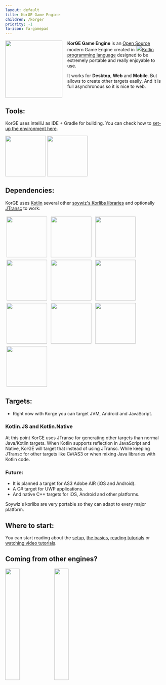```yaml
---
layout: default
title: KorGE Game Engine
children: /korge/
priority: -1
fa-icon: fa-gamepad
---
```


<img src="/i/logos/korge.svg" width="180" height="180" style="float:left;margin-right:16px;"/>

**KorGE Game Engine** is an [Open Source](https://github.com/soywiz/korge) modern Game Engine created in [<img src="/i/logos/kotlin.svg" style="width:1.4em;height:1.4em;margin-top:-0.2em;" />Kotlin programming language](https://kotlinlang.org/) designed to be extremely portable and really enjoyable to use.

It works for **Desktop**, **Web** and **Mobile**. But allows to create other targets easily. And it is full asynchronous so it is nice to web.

<div style="clear:both;"></div>

## Tools:

KorGE uses intelliJ as IDE + Gradle for building. You can check how to [set-up the environment here](/setup).

<img src="/i/logos/gradle.svg" style="width:128px;height:128px;" />
<img src="/i/logos/intellij.svg" style="width:128px;height:128px;" />

## Dependencies:

KorGE uses [Kotlin](https://kotlinlang.org/) several other [soywiz's Korlibs libraries](https://github.com/soywiz/korlibs) and optionally [JTransc](https://github.com/jtransc/jtransc) to work:

<img src="/i/logos/kotlin.svg" width="128" height="128" style="padding:4px;" />
<img src="/i/logos/korlibs.svg" width="128" height="128" style="padding:4px;" />
<img src="/i/logos/korio.svg" width="128" height="128" style="padding:4px;" />
<img src="/i/logos/korma.svg" width="128" height="128" style="padding:4px;" />
<img src="/i/logos/korag.svg" width="128" height="128" style="padding:4px;" />
<img src="/i/logos/korim.svg" width="128" height="128" style="padding:4px;" />
<img src="/i/logos/korau.svg" width="128" height="128" style="padding:4px;" />
<img src="/i/logos/korui.svg" width="128" height="128" style="padding:4px;" />
<img src="/i/logos/klock.svg" width="128" height="128" style="padding:4px;" />
<img src="/i/logos/jtransc.svg" width="128" height="128" style="padding:4px;" />

## Targets:

* Right now with Korge you can target JVM, Android and JavaScript.

### Kotlin.JS and Kotlin.Native

At this point KorGE uses JTransc for generating other targets than normal Java/Kotlin targets.
When Kotlin supports reflection in JavaScript and Native, KorGE will target that instead of using JTransc. While keeping JTransc for other targets like C#/AS3 or when mixing Java libraries with Kotlin code.

### Future:

* It is planned a target for AS3 Adobe AIR (iOS and Android).
* A C# target for UWP applications.
* And native C++ targets for iOS, Android and other platforms.

Soywiz's korlibs are very portable so they can adapt to every major platform.

## Where to start:

You can start reading about the [setup](/setup), [the basics](/basics), [reading tutorials](/tutorials) or [watching video tutorials](/tutorials).

## Coming from other engines?

<a href="/migration/as3"><img src="/migration/as3/air_to_korge.png" width="30%" height="30%" /></a>
<a href="/migration/unity"><img src="/migration/unity/unity_to_korge.png" width="30%" height="30%" /></a>
